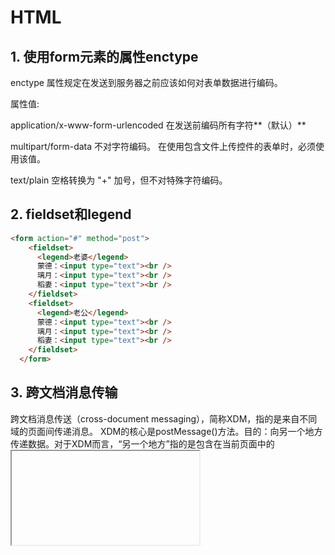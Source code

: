# HTML

## 1. 使用form元素的属性enctype

enctype 属性规定在发送到服务器之前应该如何对表单数据进行编码。

属性值:

application/x-www-form-urlencoded 
在发送前编码所有字符**（默认）** 

multipart/form-data 
不对字符编码。 在使用包含文件上传控件的表单时，必须使用该值。

text/plain 
空格转换为 "+" 加号，但不对特殊字符编码。

## 2. fieldset和legend

```html
<form action="#" method="post">
    <fieldset>
      <legend>老婆</legend>
      蒙德：<input type="text"><br />
      璃月：<input type="text"><br />
      稻妻：<input type="text"><br />
    </fieldset>
    <fieldset>
      <legend>老公</legend>
      蒙德：<input type="text"><br />
      璃月：<input type="text"><br />
      稻妻：<input type="text"><br />
    </fieldset>
  </form>
```

## 3. 跨文档消息传输

跨文档消息传送（cross-document messaging），简称XDM，指的是来自不同域的页面间传递消息。
XDM的核心是postMessage()方法。目的：向另一个地方传递数据。对于XDM而言，“另一个地方”指的是包含在当前页面中的<iframe>元素，或者由当前页面弹出的窗口。
postMessage()方法接收两个参数：一条消息和一个表示消息接收方来自哪个域的字符串。第二个参数对保障安全通信非常重要，可以防止浏览器把消息发送到不安全的地方。
接收到XDM消息时，会触发window对象的message事件。这个事件是以异步形式触发的，因此从发送消息到接受消息（触发接受窗口的message事件）可能要经过一段时间的延迟。
有了XDM，包含<iframe>的页面可以确保自身不受恶意内容的侵扰，因为它只通过XDM为嵌入的框架通信。而XDM也可以来自相同域的页面间使用。

## 4. 多媒体标签Audio/Video

| 方法           | 描述                                    |
| -------------- | --------------------------------------- |
| addTextTrack() | 添加文本轨道                            |
| canPlayType()  | 检测浏览器是否能播放指定的音频/视频类型 |
| load()         | 重新加载                                |
| play()         | 开始播放                                |
| pause()        | 暂停播放                                |

`<audio>`可以在开始标签和结束标签之间放置文本内容，这样老的浏览器就可以显示出不支持该标签的信息

事件：play() playing() pause() seeked() seeking() abort()当音频/视频的加载已放弃时触发

## 5. WEB应用特有的作用域

会话作用域、请求作用域、应用上下文

## 6. 标签

HTML5 规范声明：应该使用 `<h1> - <h6>` 来表示标题，使用 `<em>` 标签来表示强调的文本，应该使用 `<strong>` 标签来表示重要文本，应该使用 `<mark>` 标签来表示标注的/突出显示的文本，在没有其他合适标签更合适时，才应该把 `<b>` 标签作为最后的选项。

`<h1> - <h6>` 标签表示 HTML 标题，默认加粗

`<caption>` 标签表示表格标题，标题一般被居中表格之上，但不加粗文本

`<em>` 标签表示强调内容，显示为斜体，但不加粗文本

`<th>` 标签表示表格的表头，默认加粗文本

`<manifest>`标签用于应用缓存资源清单

p是块元素，但是其不能包含除了它本身之外的任何块元素；

a是内联元素，但是它可以包含除了它本身外的任意块元素。

## 7. form表单中input元素的readonly和disabled属性

disabled和readonly这两个属性有一些共同之处，比如都设为true，则form属性将不能被编辑，往往在写[js](http://lib.csdn.net/base/javascript)代码的时候容易混合使用这两个属性，其实他们之间是有一定区别的：

- 如果一个输入项的disabled设为true，则该表单输入项**不能获取焦点**，用户的所有操作（鼠标点击和键盘输入等）对该输入项都无效，最重要的一点是当提交表单时，这个表单输入项将**不会被提交**。
- 而readonly只是针对文本输入框这类可以输入文本的输入项，如果设为true，用户只是**不能编辑对应的文本，但是仍然可以聚焦焦点**，并且在提交表单的时候，该输入项会**作为form的一项提交**。

# CSS

## 1. a标签的锚伪类

在支持 css 的浏览器中，链接的不同状态都可以不同的方式显示，这些状态包括：活动状态，已被访问状态，未被访问状态和鼠标悬停状态。用来表示链接不同状态的伪类就是锚伪类。

```css
<style>
    body {color: grey;}
    a {color: red;}
	/*定义时必须保持lvha顺序：link-visited-hover-active*/
	a:link {color: green;} /* 未访问的链接 */
    a:visited {color: blue;} /* 已访问的链接 */
    a:hover {color:orange;} /* 鼠标移动到链接上 */
    a:active {color: yellow;} /* 选定的链接 */
</style>
```

## 2. 定位

- 当元素的 position 属性设置为 relative 时，设置的 top、right、bottom、left 偏移值是相对于其自身的。
- 当元素的 position 属性设置为 absolute 时，设置的 top、right、bottom、left 偏移值是相对于其上一级有定位的祖先元素。

## 3. 引入CSS

```html
<link rel="stylesheet" type="text/css" href="test.css">
<style type=”text/css”>body{color:red}</style>
@import
```

- link
  - link 属于 XHTML 标签，无兼容问题，除了加载 CSS 外，还能用于定义 RSS，定义 rel 连接属性等作用；
  - link标签是同时加载的；link的加载和解析是两个概念，加载是并行的，解析是顺序的
  - link 引用 CSS 时，页面加载同时加载样式；
  - link 支持使用 JS 控制 DOM 去改变样式

- @import
  - @import 是 CSS 提供的，只能用于加载 CSS	
  - @import 需要页面完全加载完再加载
  - @import 不支持js控制DOM改变样式

（script标签加载完一个再加载另一个）



## 4. 其他

- 网页中，rem 作为元素尺寸单位时，是相对 文档根节点的 font-size 进行计算的。
- 目前最新的 Microsoft Internet Explorer 中，盒模型默认使用的是 content-box。怪异模式下使用的是border-box

## 5. BFC

BFC(Block formatting context)直译为"块级格式化上下文"。它是一个独立的渲染区域，只有Block-level box参与,

哪些情况会产生BFC:

1. 根元素
2. float属性不为none
3. position为absolute或fixed
4. display为inline-block, table-cell, table-caption, flex, inline-flex
5. overflow不为visible

## 6. 继承

**一、无继承性的属性**

1、display：规定元素应该生成的框的类型

2、文本属性：

vertical-align：垂直文本对齐

text-decoration：规定添加到文本的装饰

text-shadow：文本阴影效果

white-space：空白符的处理

unicode-bidi：设置文本的方向

3、盒子模型的属性：width、height、margin 、margin-top、margin-right、margin-bottom、margin-left、border、border-style、border-top-style、border-right-style、border-bottom-style、border-left-style、border-width、border-top-width、border-right-right、border-bottom-width、border-left-width、border-color、border-top-color、border-right-color、border-bottom-color、border-left-color、border-top、border-right、border-bottom、border-left、padding、padding-top、padding-right、padding-bottom、padding-left

4、背景属性：background、background-color、background-image、background-repeat、background-position、background-attachment

5、定位属性：float、clear、position、top、right、bottom、left、min-width、min-height、max-width、max-height、overflow、clip、z-index

6、生成内容属性：content、counter-reset、counter-increment

7、轮廓样式属性：outline-style、outline-width、outline-color、outline

8、页面样式属性：size、page-break-before、page-break-after

9、声音样式属性：pause-before、pause-after、pause、cue-before、cue-after、cue、play-during

 **二、有继承性的属性**

1、字体系列属性

font：组合字体

font-family：规定元素的字体系列

font-weight：设置字体的粗细

font-size：设置字体的尺寸

font-style：定义字体的风格

font-variant：设置小型大写字母的字体显示文本，这意味着所有的小写字母均会被转换为大写，但是所有使用小型大写字体的字母与其余文本相比，其字体尺寸更小。

font-stretch：对当前的 font-family 进行伸缩变形。所有主流浏览器都不支持。

font-size-adjust：为某个元素规定一个 aspect 值，这样就可以保持首选字体的 x-height。

2、文本系列属性

text-indent：文本缩进

text-align：文本水平对齐

line-height：行高

word-spacing：增加或减少单词间的空白（即字间隔）

letter-spacing：增加或减少字符间的空白（字符间距）

text-transform：控制文本大小写

direction：规定文本的书写方向

color：文本颜色

3、元素可见性：visibility

4、表格布局属性：caption-side、border-collapse、border-spacing、empty-cells、table-layout

5、列表布局属性：list-style-type、list-style-image、list-style-position、list-style

6、生成内容属性：quotes

7、光标属性：cursor

8、页面样式属性：page、page-break-inside、windows、orphans

9、声音样式属性：speak、speak-punctuation、speak-numeral、speak-header、speech-rate、volume、voice-family、pitch、pitch-range、stress、richness、、azimuth、elevation

 三、**所有元素可以继承的属性**

1、元素可见性：visibility

2、光标属性：cursor

 四、**内联元素可以继承的属性**

1、字体系列属性

2、除text-indent、text-align之外的文本系列属性

 五、**块级元素可以继承的属性**

1、text-indent、text-align

# JavaScript

